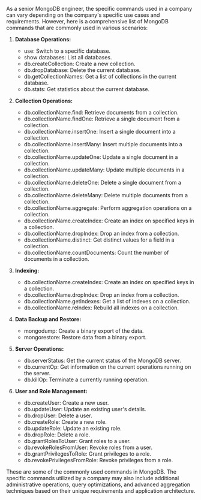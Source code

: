 As a senior MongoDB engineer, the specific commands used in a company can vary depending on the company's specific use cases and requirements. However, here is a comprehensive list of MongoDB commands that are commonly used in various scenarios:

1. **Database Operations:**
   - use: Switch to a specific database.
   - show databases: List all databases.
   - db.createCollection: Create a new collection.
   - db.dropDatabase: Delete the current database.
   - db.getCollectionNames: Get a list of collections in the current database.
   - db.stats: Get statistics about the current database.

2. **Collection Operations:**
   - db.collectionName.find: Retrieve documents from a collection.
   - db.collectionName.findOne: Retrieve a single document from a collection.
   - db.collectionName.insertOne: Insert a single document into a collection.
   - db.collectionName.insertMany: Insert multiple documents into a collection.
   - db.collectionName.updateOne: Update a single document in a collection.
   - db.collectionName.updateMany: Update multiple documents in a collection.
   - db.collectionName.deleteOne: Delete a single document from a collection.
   - db.collectionName.deleteMany: Delete multiple documents from a collection.
   - db.collectionName.aggregate: Perform aggregation operations on a collection.
   - db.collectionName.createIndex: Create an index on specified keys in a collection.
   - db.collectionName.dropIndex: Drop an index from a collection.
   - db.collectionName.distinct: Get distinct values for a field in a collection.
   - db.collectionName.countDocuments: Count the number of documents in a collection.

3. **Indexing:**
   - db.collectionName.createIndex: Create an index on specified keys in a collection.
   - db.collectionName.dropIndex: Drop an index from a collection.
   - db.collectionName.getIndexes: Get a list of indexes on a collection.
   - db.collectionName.reIndex: Rebuild all indexes on a collection.

4. **Data Backup and Restore:**
   - mongodump: Create a binary export of the data.
   - mongorestore: Restore data from a binary export.

5. **Server Operations:**
   - db.serverStatus: Get the current status of the MongoDB server.
   - db.currentOp: Get information on the current operations running on the server.
   - db.killOp: Terminate a currently running operation.

6. **User and Role Management:**
   - db.createUser: Create a new user.
   - db.updateUser: Update an existing user's details.
   - db.dropUser: Delete a user.
   - db.createRole: Create a new role.
   - db.updateRole: Update an existing role.
   - db.dropRole: Delete a role.
   - db.grantRolesToUser: Grant roles to a user.
   - db.revokeRolesFromUser: Revoke roles from a user.
   - db.grantPrivilegesToRole: Grant privileges to a role.
   - db.revokePrivilegesFromRole: Revoke privileges from a role.

These are some of the commonly used commands in MongoDB. The specific commands utilized by a company may also include additional administrative operations, query optimizations, and advanced aggregation techniques based on their unique requirements and application architecture.